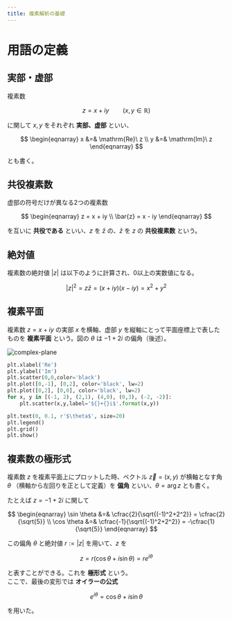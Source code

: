 ```yaml
---
title: 複素解析の基礎
---
```

# 用語の定義

## 実部・虚部

複素数

$$
z = x+iy\qquad(x, y \in \mathbb{R})
$$

に関して $x,y$ をそれぞれ **実部、虚部** といい、

$$
\begin{eqnarray}
    x &=& \mathrm{Re}\ z
    \\
    y &=& \mathrm{Im}\ z
\end{eqnarray}
$$

とも書く。

## 共役複素数

虚部の符号だけが異なる2つの複素数

$$
\begin{eqnarray}
    z = x + iy
    \\
    \bar{z} = x - iy
\end{eqnarray}
$$

を互いに **共役である** といい、$z$ を $\bar{z}$ の、$\bar{z}$ を $z$ の **共役複素数** という。

## 絶対値

複素数の絶対値 $\vert z \vert$ は以下のように計算され、0以上の実数値になる。

$$
\vert z \vert^2 = z \bar{z} = (x + iy)(x - iy) = x^2 + y^2
$$

## 複素平面

複素数 $z = x + iy$ の実部 $x$ を横軸、虚部 $y$ を縦軸にとって平面座標上で表したものを **複素平面** という。図の $\theta$ は $-1+2i$ の偏角（後述）。

![complex-plane](https://user-images.githubusercontent.com/13412823/284117156-ee5ec573-8a2a-469c-9e0c-6fee528a7566.png)

```python
plt.xlabel('Re')
plt.ylabel('Im')
plt.scatter(0,0,color='black')
plt.plot([0,-1], [0,2], color='black', lw=2)
plt.plot([0,2], [0,0], color='black', lw=2)
for x, y in [(-1, 2), (2,1), (4,0), (0,3), (-2, -2)]:
    plt.scatter(x,y,label='${}+{}i$'.format(x,y))

plt.text(0, 0.1, r'$\theta$', size=20)
plt.legend()
plt.grid()
plt.show()
```


## 複素数の極形式

複素数 $z$ を複素平面上にプロットした時、ベクトル $\vec{z} = (x, y)$ が横軸となす角 $\theta$ （横軸から左回りを正として定義）を **偏角** といい、$\theta = \mathrm{arg}\,z$ とも書く。

たとえば $z = -1+2i$ に関して

$$
\begin{eqnarray}
    \sin \theta &=& \cfrac{2}{\sqrt{(-1)^2+2^2}} = \cfrac{2}{\sqrt{5}}
    \\
    \cos \theta &=& \cfrac{-1}{\sqrt{(-1)^2+2^2}} = -\cfrac{1}{\sqrt{5}}
\end{eqnarray}
$$

この偏角 $\theta$ と絶対値 $r := \vert z \vert$ を用いて、$z$ を

$$
z = r (\cos \theta + i \sin \theta) = re^{i\theta}
$$

と表すことができる。これを **極形式** という。  
ここで、最後の変形では **オイラーの公式**

$$
e^{i\theta} = \cos \theta + i \sin \theta
$$

を用いた。